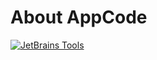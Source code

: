 # About AppCode
[![JetBrains Tools](https://badges.frapsoft.com/os/v2/open-source.svg?v=103)](https://github.com/smilegupta)

